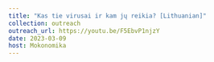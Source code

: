 ```yaml
---
title: "Kas tie virusai ir kam jų reikia? [Lithuanian]"
collection: outreach
outreach_url: https://youtu.be/F5EbvP1njzY
date: 2023-03-09
host: Mokonomika
---
```

